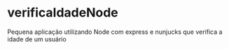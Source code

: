 # verificaIdadeNode
Pequena aplicação utilizando Node com express e nunjucks que verifica a idade de um usuário
